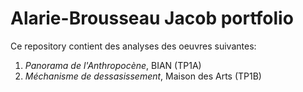 # Alarie-Brousseau Jacob portfolio

Ce repository contient des analyses des oeuvres suivantes:
1. *Panorama de l'Anthropocène*, BIAN (TP1A)
2. *Méchanisme de dessasissement*, Maison des Arts (TP1B)
